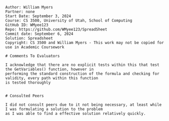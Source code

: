 ﻿~~~
Author: William Myers
Partner: none
Start Date: September 3, 2024
Course: CS 3500, University of Utah, School of Computing
GitHub ID: WMyee123
Repo: https://github.com/WMyee123/SpreadSheet
Commit date: September 6, 2024
Solution: Spreadsheet
Copyright: CS 3500 and William Myers - This work may not be copied for use in Academic Coursework

# Comments To Evaluators

I acknowledge that there are no explicit tests within this that test the GetVariables() function, however in 
performing the standard construction of the formula and checking for validity, every path within this function 
is tested thoroughly


# Consulted Peers

I did not consult peers due to it not being necessary, at least while I was formulating a solution to the problem
as I was able to find a effective solution relatively quickly.
~~~